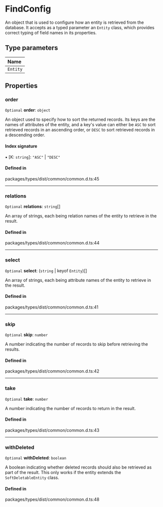 # FindConfig

An object that is used to configure how an entity is retrieved from the database. It accepts as a typed parameter an `Entity` class,
which provides correct typing of field names in its properties.

## Type parameters

| Name |
| :------ |
| `Entity` | `object` |

## Properties

### order

 `Optional` **order**: `object`

An object used to specify how to sort the returned records. Its keys are the names of attributes of the entity, and a key's value can either be `ASC`
to sort retrieved records in an ascending order, or `DESC` to sort retrieved records in a descending order.

#### Index signature

▪ [K: `string`]: ``"ASC"`` \| ``"DESC"``

#### Defined in

packages/types/dist/common/common.d.ts:45

___

### relations

 `Optional` **relations**: `string`[]

An array of strings, each being relation names of the entity to retrieve in the result.

#### Defined in

packages/types/dist/common/common.d.ts:44

___

### select

 `Optional` **select**: (`string` \| keyof `Entity`)[]

An array of strings, each being attribute names of the entity to retrieve in the result.

#### Defined in

packages/types/dist/common/common.d.ts:41

___

### skip

 `Optional` **skip**: `number`

A number indicating the number of records to skip before retrieving the results.

#### Defined in

packages/types/dist/common/common.d.ts:42

___

### take

 `Optional` **take**: `number`

A number indicating the number of records to return in the result.

#### Defined in

packages/types/dist/common/common.d.ts:43

___

### withDeleted

 `Optional` **withDeleted**: `boolean`

A boolean indicating whether deleted records should also be retrieved as part of the result. This only works if the entity extends the
`SoftDeletableEntity` class.

#### Defined in

packages/types/dist/common/common.d.ts:48
